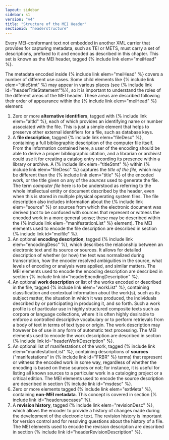 ```yaml
---
layout: sidebar
sidebar: s1
version: "v4"
title: "Structure of the MEI Header"
sectionid: "headerstructure"
---
```


Every MEI-conformant text not embedded in another XML carrier that provides for capturing metadata, such as TEI or METS, must carry a set of descriptions, prefixed to it and encoded as described in this chapter. This set is known as the MEI header, tagged {% include link elem="meiHead" %}.

The metadata encoded inside {% include link elem="meiHead" %} covers a number of different use cases. Some child elements like {% include link elem="titleStmt" %} may appear in various places (see {% include link id="headerTitleStatement"%}), so it is important to understand the roles of the different areas of the MEI header. These areas are described following their order of appearance within the {% include link elem="meiHead" %} element:

1. Zero or more **alternative identifiers**, tagged with {% include link elem="altId" %}, each of which provides an identifying name or number associated with the file. This is just a simple element that helps to preserve other external identifiers for a file, such as database keys.
2. A **file description**, tagged {% include link elem="fileDesc" %}, containing a full bibliographic description of the computer file itself. From the information contained here, a user of the encoding should be able to derive a proper bibliographic citation, and a librarian or archivist could use it for creating a catalog entry recording its presence within a library or archive. A {% include link elem="titleStmt" %} within {% include link elem="fileDesc" %} captures the *title of the file*, which may be different than the {% include link elem="title" %} of the encoded *work*, or the title given on any of the *sources* used to generate the file. The term *computer file* here is to be understood as referring to the whole intellectual entity or document described by the header, even when this is stored in multiple physical operating system files. The file description also includes information about the {% include link elem="source" %} or sources from which the electronic document was derived (not to be confused with sources that represent or witness the encoded work in a more general sense; these may be described within the {% include link elem="manifestationList" %} element).
The MEI elements used to encode the file description are described in section {% include link id="meifile" %}.
3. An optional **encoding description**, tagged {% include link elem="encodingDesc" %}, which describes the relationship between an electronic text and its source or sources. It allows for detailed description of whether (or how) the text was normalized during transcription, how the encoder resolved ambiguities in the source, what levels of encoding or analysis were applied, and similar matters.
The MEI elements used to encode the encoding description are described in section {% include link id="headerEncodingDescription" %}.
4. An optional **work description** or list of the works encoded or described in the file, tagged {% include link elem="workList" %}, containing classification and contextual information about the work(s), such as its subject matter, the situation in which it was produced, the individuals described by or participating in producing it, and so forth. Such a work profile is of particular use in highly structured composite texts such as corpora or language collections, where it is often highly desirable to enforce a controlled descriptive vocabulary or to perform retrievals from a body of text in terms of text type or origin. The work description may however be of use in any form of automatic text processing.
The MEI elements used to encode the work description are described in section {% include link id="headerWorkDescription" %}.
5. An optional list of manifestations of the work, tagged {% include link elem="manifestationList" %}, containing descriptions of **sources** ("manifestations" in {% include link id="FRBR" %} terms) that represent or witness the encoded work in some way, regardless of whether the encoding is based on these sources or not; for instance, it is useful for listing all known sources to a particular work in a cataloging project or a critical edition.
The MEI elements used to encode the source description are described in section {% include link id="msdesc" %}.
6. Zero or more elements tagged {% include link elem="extMeta" %}, containing **non-MEI metadata**.
This concept is covered in section {% include link id="headerusecases" %}.
7. A **revision history**, tagged {% include link elem="revisionDesc" %}, which allows the encoder to provide a history of changes made during the development of the electronic text. The revision history is important for version control and for resolving questions about the history of a file. The MEI elements used to encode the revision description are described in section {% include link id="headerRevisionDescription" %}.

